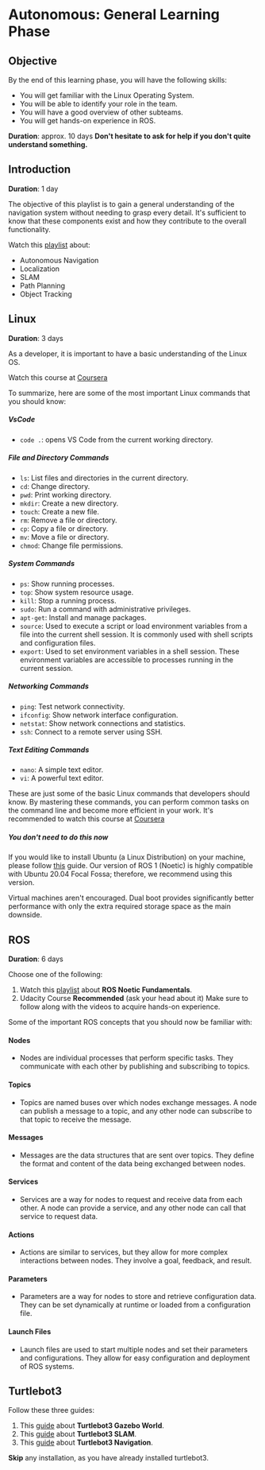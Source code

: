 # Autonomous: General Learning Phase

## Objective

By the end of this learning phase, you will have the following skills:

* You will get familiar with the Linux Operating System.
* You will be able to identify your role in the team.
* You will have a good overview of other subteams.
* You will get hands-on experience in ROS.

**Duration**: approx. 10 days
**Don't hesitate to ask for help if you don't quite understand something.**

## Introduction

**Duration**: 1 day

The objective of this playlist is to gain a general understanding of the navigation system without needing to grasp every detail. It's sufficient to know that these components exist and how they contribute to the overall functionality.

Watch this [playlist](https://www.youtube.com/playlist?list=PLn8PRpmsu08rLRGrnF-S6TyGrmcA2X7kg) about:

* Autonomous Navigation
* Localization
* SLAM
* Path Planning
* Object Tracking

## Linux

**Duration**: 3 days

As a developer, it is important to have a basic understanding of the Linux OS.

Watch this course at [Coursera](https://www.coursera.org/learn/codio-unix-system-basics)

To summarize, here are some of the most important Linux commands that you should know:

##### VsCode

* `code .`: opens VS Code from the current working directory.

##### File and Directory Commands

- `ls`: List files and directories in the current directory.
- `cd`: Change directory.
- `pwd`: Print working directory.
- `mkdir`: Create a new directory.
- `touch`: Create a new file.
- `rm`: Remove a file or directory.
- `cp`: Copy a file or directory.
- `mv`: Move a file or directory.
- `chmod`: Change file permissions.

##### System Commands

- `ps`: Show running processes.
- `top`: Show system resource usage.
- `kill`: Stop a running process.
- `sudo`: Run a command with administrative privileges.
- `apt-get`: Install and manage packages.
- `source`: Used to execute a script or load environment variables from a file into the current shell session. It is commonly used with shell scripts and configuration files.
- `export`: Used to set environment variables in a shell session. These environment variables are accessible to processes running in the current session.

##### Networking Commands

- `ping`: Test network connectivity.
- `ifconfig`: Show network interface configuration.
- `netstat`: Show network connections and statistics.
- `ssh`: Connect to a remote server using SSH.

##### Text Editing Commands

- `nano`: A simple text editor.
- `vi`: A powerful text editor.

These are just some of the basic Linux commands that developers should know. By mastering these commands, you can perform common tasks on the command line and become more efficient in your work.
It's recommended to watch this course at [Coursera](https://www.coursera.org/learn/codio-unix-system-basics)


##### *You don't need to do this now*
If you would like to install Ubuntu (a Linux Distribution) on your machine, please follow [this](https://www.youtube.com/watch?v=Z-Hv9hOaKso&t=576s) guide. Our version of ROS 1 (Noetic) is highly compatible with Ubuntu 20.04 Focal Fossa; therefore, we recommend using this version. 

Virtual machines aren't encouraged. Dual boot provides significantly better performance with only the extra required storage space as the main downside.

## ROS

**Duration**: 6 days

Choose one of the following:

1. Watch this [playlist](https://www.youtube.com/playlist?list=PLLSegLrePWgIbIrA4iehUQ-impvIXdd9Q) about **ROS Noetic Fundamentals**.
2. Udacity Course **Recommended** (ask your head about it)
Make sure to follow along with the videos to acquire hands-on experience.

Some of the important ROS concepts that you should now be familiar with:

#### Nodes

* Nodes are individual processes that perform specific tasks. They communicate with each other by publishing and subscribing to topics.

#### Topics

* Topics are named buses over which nodes exchange messages. A node can publish a message to a topic, and any other node can subscribe to that topic to receive the message.

#### Messages

* Messages are the data structures that are sent over topics. They define the format and content of the data being exchanged between nodes.

#### Services

* Services are a way for nodes to request and receive data from each other. A node can provide a service, and any other node can call that service to request data.

#### Actions

* Actions are similar to services, but they allow for more complex interactions between nodes. They involve a goal, feedback, and result.

#### Parameters

* Parameters are a way for nodes to store and retrieve configuration data. They can be set dynamically at runtime or loaded from a configuration file.

#### Launch Files

* Launch files are used to start multiple nodes and set their parameters and configurations. They allow for easy configuration and deployment of ROS systems.

## Turtlebot3

Follow these three guides:

1. This [guide](https://emanual.robotis.com/docs/en/platform/turtlebot3/simulation/) about **Turtlebot3 Gazebo World**.
2. This [guide](https://emanual.robotis.com/docs/en/platform/turtlebot3/slam_simulation/) about **Turtlebot3 SLAM**.
3. This [guide](https://emanual.robotis.com/docs/en/platform/turtlebot3/slam_simulation/) about **Turtlebot3 Navigation**.

**Skip** any installation, as you have already installed turtlebot3.
